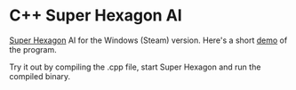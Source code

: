 # C++ Super Hexagon AI

[Super Hexagon](http://store.steampowered.com/app/221640/) AI for the Windows (Steam) version. Here's a short [demo](https://copy.com/8d4btACUrtL9) of the program. 

Try it out by compiling the .cpp file, start Super Hexagon and run the compiled binary.
